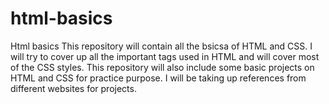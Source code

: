 # html-basics
Html basics
This repository will contain all the bsicsa of HTML and CSS.
I will try to cover up all the important tags used in HTML 
and will cover most of the CSS styles.
This repository will also include some basic projects on HTML and CSS for practice purpose.
I will be taking up references from different websites for projects.
